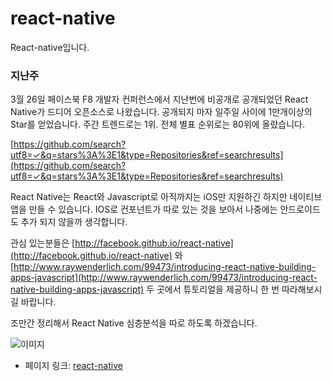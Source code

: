 # react-native

React-native입니다.

### 지난주

3월 26일 페이스북 F8 개발자 컨퍼런스에서 지난번에 비공개로 공개되었던 React Native가 드디어 오픈소스로 나왔습니다. 공개되지 마자 일주일 사이에 1만개이상의 Star를 얻었습니다. 주간 트렌드로는 1위. 전체 별표 순위로는 80위에 올랐습니다.

[https://github.com/search?utf8=✓&q=stars%3A%3E1&type=Repositories&ref=searchresults](https://github.com/search?utf8=✓&q=stars%3A%3E1&type=Repositories&ref=searchresults)

React Native는 React와 Javascript로 아직까지는 iOS만 지원하긴 하지만 네이티브 앱을 만들 수 있습니다. IOS로 컨포넌트가 따로 있는 것을 보아서 나중에는 안드로이드도 추가 되지 않을까 생각합니다.

관심 있는분들은 [http://facebook.github.io/react-native](http://facebook.github.io/react-native) 와 [http://www.raywenderlich.com/99473/introducing-react-native-building-apps-javascript](http://www.raywenderlich.com/99473/introducing-react-native-building-apps-javascript) 두 곳에서 튜토리얼을 제공하니 한 번 따라해보시길 바랍니다.

조만간 정리해서 React Native 심층분석을 따로 하도록 하겠습니다.


![이미지](https://camo.githubusercontent.com/a61716d5f737fb3085d1b3354cbdc19c4e97b45e/687474703a2f2f66616365626f6f6b2e6769746875622e696f2f72656163742d6e61746976652f696d672f6368726f6d655f627265616b706f696e742e706e67)

 - 페이지 링크: [react-native](https://github.com/facebook/react-native)
